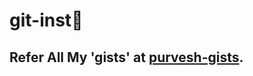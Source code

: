 # git-inst:bookmark_tabs:


## Refer All My 'gists' at [purvesh-gists](https://gist.github.com/purveshmakode24).
